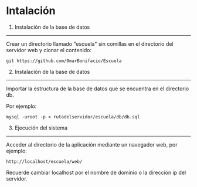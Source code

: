 Intalación
========================

1) Instalación de la base de datos
----------------------------------

Crear un directorio llamado "escuela" sin comillas en el directorio del
servidor web y clonar el contenido:

	git https://github.com/0marBonifacio/Escuela


2) Instalación de la base de datos
----------------------------------

Importar la estructura de la base de datos que se encuentra en el directorio
db.

Por ejemplo:

	mysql -uroot -p < rutadelservidor/escuela/db/db.sql

3) Ejecución del sistema
-------------------------------------

Acceder al directorio de la aplicación mediante un navegador web, por ejemplo:

	http://localhost/escuela/web/

Recuerde cambiar localhost por el nombre de dominio o la dirección ip del servidor.

